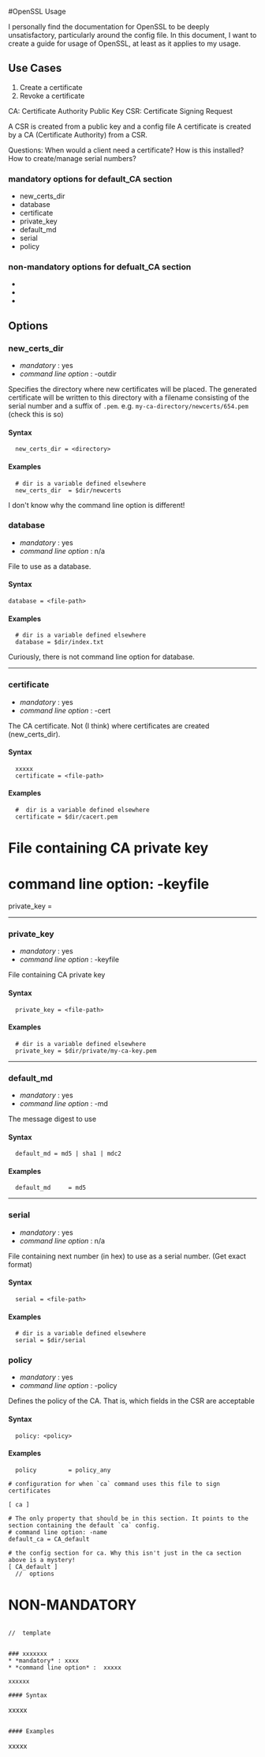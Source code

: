 #OpenSSL Usage

I personally find the documentation for OpenSSL to be deeply unsatisfactory, particularly around the config file. In this document, I want to create a guide for usage of OpenSSL, at least as it applies to my usage.



## Use Cases
1. Create a certificate
2. Revoke a certificate



CA: Certificate Authority
Public Key 
CSR: Certificate Signing Request

A CSR is created from a public key and a config file
A certificate is created by a CA (Certificate Authority) from a CSR.


Questions:
When would a client need a certificate?
How is this installed?
How to create/manage serial numbers?

### mandatory options for default_CA section
* new_certs_dir
* database
* certificate
* private_key
* default_md
* serial
* policy

### non-mandatory options for defualt_CA section
*
*
*



## Options
### new_certs_dir
* *mandatory* : yes
* *command line option* : -outdir

Specifies the directory where new certificates will be placed.
The generated certificate will be written to this directory with a filename consisting of the serial number and a suffix of `.pem`.
e.g. `my-ca-directory/newcerts/654.pem` (check this is so)

#### Syntax
```
  new_certs_dir = <directory>
```

#### Examples
```
  # dir is a variable defined elsewhere
  new_certs_dir  = $dir/newcerts
```

I don't know why the command line option is different!


### database
* *mandatory* : yes
* *command line option* : n/a

File to use as a database.

#### Syntax
```
database = <file-path>
```
#### Examples
````
  # dir is a variable defined elsewhere
  database = $dir/index.txt
````
Curiously, there is not command line option for database.

---

### certificate 
* *mandatory* : yes
* *command line option* :  -cert

The CA certificate. Not (I think) where certificates are created (new_certs_dir).

#### Syntax
```
  xxxxx
  certificate = <file-path>
```

#### Examples
```
  #  dir is a variable defined elsewhere
  certificate = $dir/cacert.pem
```

# File containing CA private key
# command line option: -keyfile
private_key = <file-path>

---

### private_key 
* *mandatory* : yes
* *command line option* : -keyfile

File containing CA private key

#### Syntax
```
  private_key = <file-path>
```

#### Examples

```
  # dir is a variable defined elsewhere
  private_key = $dir/private/my-ca-key.pem
```
---

### default_md 
* *mandatory* : yes
* *command line option* : -md

The message digest to use

#### Syntax
```
  default_md = md5 | sha1 | mdc2
```

#### Examples
```
  default_md     = md5
```
---

### serial 
* *mandatory* : yes
* *command line option* :  n/a

File containing next number (in hex) to use as a serial number. (Get exact format)

#### Syntax
```
  serial = <file-path>
```

#### Examples
```
  # dir is a variable defined elsewhere
  serial = $dir/serial
```


### policy 
* *mandatory* : yes
* *command line option* : -policy

Defines the policy of the CA. That is, which fields in the CSR are acceptable 

#### Syntax
```
  policy: <policy>
```

#### Examples
```
  policy         = policy_any
```



```
# configuration for when `ca` command uses this file to sign certificates

[ ca ]

# The only property that should be in this section. It points to the section containing the default `ca` config.
# command line option: -name
default_ca = CA_default

# the config section for ca. Why this isn't just in the ca section above is a mystery!
[ CA_default ]
  //  options

```



# NON-MANDATORY

```

//  template


### xxxxxxx 
* *mandatory* : xxxx
* *command line option* :  xxxxx

xxxxxx

#### Syntax
```
  xxxxx
```

#### Examples
```
  xxxxx
```
